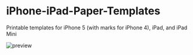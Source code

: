 iPhone-iPad-Paper-Templates
===========================

Printable templates for iPhone 5 (with marks for iPhone 4), iPad, and iPad Mini

![preview](https://raw.github.com/jingidy/iPhone-iPad-Paper-Templates/master/thumb.jpg)